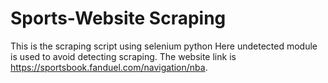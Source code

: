 # Sports-Website Scraping
This is the scraping script using selenium python
Here undetected module is used to avoid detecting scraping.
The website link is https://sportsbook.fanduel.com/navigation/nba.
